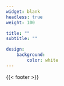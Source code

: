 ```yaml
---
widget: blank
headless: true
weight: 100

title: ""
subtitle: ""

design:
    background:
        color: white
---
```


{{< footer >}}

